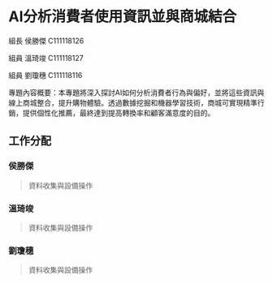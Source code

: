# AI分析消費者使用資訊並與商城結合
組長 侯勝傑 C111118126

組員 溫琦竣 C111118127

組員 劉瓊穗 C111118116

專題內容概要：本專題將深入探討AI如何分析消費者行為與偏好，並將這些資訊與線上商城整合，提升購物體驗。透過數據挖掘和機器學習技術，商城可實現精準行銷，提供個性化推薦，最終達到提高轉換率和顧客滿意度的目的。
## 工作分配
### 侯勝傑
>資料收集與設備操作
### 溫琦竣
>資料收集與設備操作
### 劉瓊穗
>資料收集與設備操作
